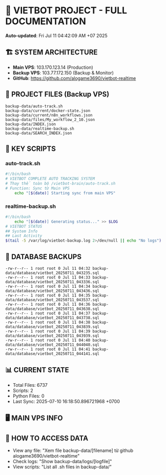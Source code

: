 # 🤖 VIETBOT PROJECT - FULL DOCUMENTATION
**Auto-updated**: Fri Jul 11 04:42:09 AM +07 2025

## 🏗️ SYSTEM ARCHITECTURE
- **Main VPS**: 103.170.123.14 (Production)
- **Backup VPS**: 103.77.172.150 (Backup & Monitor)
- **GitHub**: https://github.com/alogame3690/vietbot-realtime

## 📁 PROJECT FILES (Backup VPS)
```
backup-data/auto-track.sh
backup-data/current/docker-state.json
backup-data/current/n8n_workflows.json
backup-data/files/My_workflow_2_10.json
backup-data/INDEX.json
backup-data/realtime-backup.sh
backup-data/SEARCH_INDEX.json
```

## 🔧 KEY SCRIPTS
### auto-track.sh
```bash
#!/bin/bash
# VIETBOT COMPLETE AUTO TRACKING SYSTEM
# Thay thế toàn bộ /vietbot-brain/auto-track.sh
# Function: Sync từ Main VPS
    echo "[$(date)] Starting sync from main VPS"
```
### realtime-backup.sh
```bash
#!/bin/bash
    echo "[$(date)] Generating status..." >> $LOG
# VIETBOT STATUS
## System Info
## Last Activity
$(tail -5 /var/log/vietbot-backup.log 2>/dev/null || echo "No logs")
```

## 💾 DATABASE BACKUPS
```
-rw-r--r-- 1 root root 0 Jul 11 04:32 backup-data/database/vietbot_20250711_043235.sql
-rw-r--r-- 1 root root 0 Jul 11 04:33 backup-data/database/vietbot_20250711_043336.sql
-rw-r--r-- 1 root root 0 Jul 11 04:34 backup-data/database/vietbot_20250711_043436.sql
-rw-r--r-- 1 root root 0 Jul 11 04:35 backup-data/database/vietbot_20250711_043537.sql
-rw-r--r-- 1 root root 0 Jul 11 04:36 backup-data/database/vietbot_20250711_043638.sql
-rw-r--r-- 1 root root 0 Jul 11 04:37 backup-data/database/vietbot_20250711_043738.sql
-rw-r--r-- 1 root root 0 Jul 11 04:38 backup-data/database/vietbot_20250711_043839.sql
-rw-r--r-- 1 root root 0 Jul 11 04:39 backup-data/database/vietbot_20250711_043939.sql
-rw-r--r-- 1 root root 0 Jul 11 04:40 backup-data/database/vietbot_20250711_044040.sql
-rw-r--r-- 1 root root 0 Jul 11 04:41 backup-data/database/vietbot_20250711_044141.sql
```

## 📊 CURRENT STATE
- Total Files: 6737
- Scripts: 2
- Python Files: 0
- Last Sync: 2025-07-10 16:18:50.896721968 +0700

## 🖥️ MAIN VPS INFO


## 🚨 HOW TO ACCESS DATA
- View any file: "Xem file backup-data/[filename] từ github alogame3690/vietbot-realtime"
- Check logs: "Show backup-data/logs/[logfile]"
- View scripts: "List all .sh files in backup-data/"
